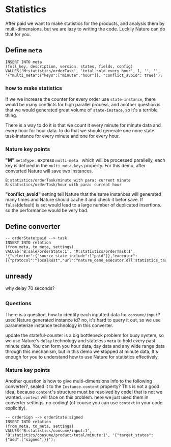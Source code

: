 # Statistics

After paid we want to make statistics for the products, and analysis them by multi-dimensions, but we are lazy to writing the code. Luckily Nature can do that for you.

## Define `meta`

```mysql
INSERT INTO meta
(full_key, description, version, states, fields, config)
VALUES('M:statistics/orderTask', 'total sold every hour', 1, '', '', '{"multi_meta":{"keys":["minute","hour"]}, "conflict_avoid": true}');
```

### how to make statistics

If we we increase the counter for every order use `state-instance`, there would be many conflicts for high parallel process, and another question is that we would generated great volume of `state-instace`, so it's a terrible thing. 

There is a way to do it is that we count it every minute for minute data and every hour for hour data. to do that we should generate one none state task-instance for every minute and one for every hour. 

### Nature key points

**"M"** `metaType` : express `multi-meta ` which will be processed parallelly, each key is defined in the `multi_meta.keys` property. For this demo, after converted Nature will save two instances.

```
B:statistics/orderTask/minute with para: current minute
B:statistics/orderTask/hour with para: current hour
```

**"conflict_avoid"** setting tell Nature that the same instances will generated many times and Nature should cache it and check it befor save. If `false`(default) is set would lead to a large number of duplicated insertions. so the performance would be very bad.

## Define converter

```mysql
-- orderState:paid --> task
INSERT INTO relation
(from_meta, to_meta, settings)
VALUES('B:sale/orderState:1', 'M:statistics/orderTask:1', '{"selector":{"source_state_include":["paid"]},"executor":[{"protocol":"localRust","url":"nature_demo_executor.dll:statistics_task"}]}');
```



## unready

why delay 70 seconds? 

## 

### Questions

There is a question, how to identify each inputted data for `consume/input`? used Nature generated instance id? no, it's hard to query it out, so we use parameterize instance technology in this converter.

update the stateful-counter is a big bottleneck problem for busy system,  so we use Nature's `delay` technology and stateless `meta` to hold every past minute data. You can form you hour data, day data and any wide range data through this mechanism, but in this demo we stopped at minute data, It's enough for you to understand how to use Nature for statistics effectively.

### Nature key points

Another question is how to give multi-dimensions info to the following converter?,  sealed it to the `Instance.content` property? This is not a good idea, because `content`'s structure must be resolved by code! that is not we wanted. `context` will face on this problem. here we just used them in converter settings, no coding! (of course you can use `context` in your code explicitly).



```mysql
-- orderSign --> orderState:signed
INSERT INTO relation
(from_meta, to_meta, settings)
VALUES('B:statistics/consume/input:1', 'B:statistics/consume/product/total/minute:1', '{"target_states":{"add":["signed"]}}');
```


